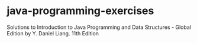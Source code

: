 # java-programming-exercises
Solutions to Introduction to Java Programming and Data Structures - Global Edition by Y. Daniel Liang. 11th Edition
